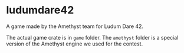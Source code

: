 # ludumdare42
A game made by the Amethyst team for Ludum Dare 42.

The actual game crate is in `game` folder.
The `amethyst` folder is a special version of the Amethyst engine we used for the contest.